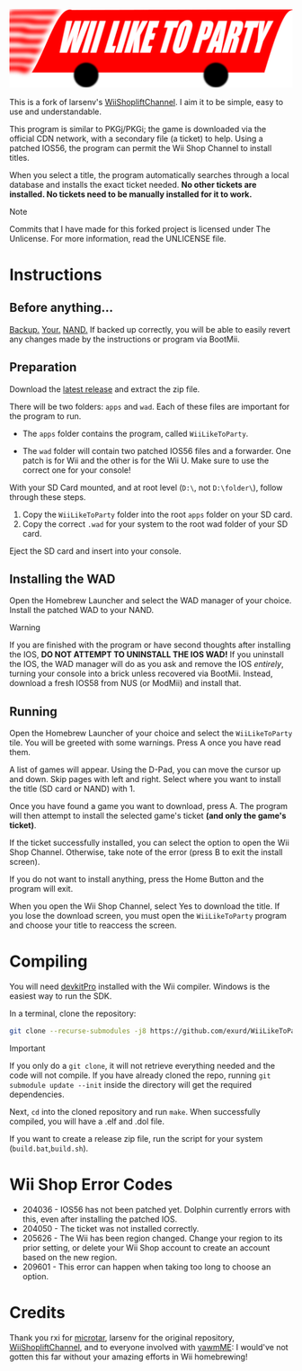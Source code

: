 ![Wii Like To Party](https://github.com/exurd/WiiLikeToParty/blob/main/assets/logo.png)

This is a fork of larsenv's [WiiShopliftChannel](https://github.com/larsenv/WiiShopliftChannel). I aim it to be simple, easy to use and understandable.

This program is similar to PKGj/PKGi; the game is downloaded via the official CDN network, with a secondary file (a ticket) to help. Using a patched IOS56, the program can permit the Wii Shop Channel to install titles.

When you select a title, the program automatically searches through a local database and installs the exact ticket needed. **No other tickets are installed. No tickets need to be manually installed for it to work.**

>[!NOTE]
> Commits that I have made for this forked project is licensed under The Unlicense. For more information, read the UNLICENSE file.

# Instructions

## Before anything...
[Backup.](https://wii.hacks.guide/bootmii.html) [Your.](https://wii.hacks.guide/bootmii.html) [NAND.](https://wii.hacks.guide/bootmii.html) If backed up correctly, you will be able to easily revert any changes made by the instructions or program via BootMii.

## Preparation
Download the [latest release](https://github.com/exurd/WiiLikeToParty/releases) and extract the zip file.

There will be two folders: `apps` and `wad`. Each of these files are important for the program to run.

- The `apps` folder contains the program, called `WiiLikeToParty`.

- The `wad` folder will contain two patched IOS56 files and a forwarder. One patch is for Wii and the other is for the Wii U<!-- (or to nerds vWii)-->. Make sure to use the correct one for your console!

With your SD Card mounted, and at root level (`D:\`, not `D:\folder\`), follow through these steps.

1. Copy the `WiiLikeToParty` folder into the root `apps` folder on your SD card.
2. Copy the correct `.wad` for your system to the root wad folder of your SD card.

Eject the SD card and insert into your console.

## Installing the WAD

Open the Homebrew Launcher and select the WAD manager of your choice. Install the patched WAD to your NAND.

> [!WARNING]
> If you are finished with the program or have second thoughts after installing the IOS, **DO NOT ATTEMPT TO UNINSTALL THE IOS WAD!** If you uninstall the IOS, the WAD manager will do as you ask and remove the IOS *entirely*, turning your console into a brick unless recovered via BootMii. Instead, download a fresh IOS58 from NUS (or ModMii) and install that.

## Running

Open the Homebrew Launcher of your choice and select the `WiiLikeToParty` tile. You will be greeted with some warnings. Press A once you have read them.

A list of games will appear. Using the D-Pad, you can move the cursor up and down. Skip pages with left and right. Select where you want to install the title (SD card or NAND) with 1.

Once you have found a game you want to download, press A. The program will then attempt to install the selected game's ticket **(and only the game's ticket)**.

If the ticket successfully installed, you can select the option to open the Wii Shop Channel. Otherwise, take note of the error (press B to exit the install screen).

If you do not want to install anything, press the Home Button and the program will exit.

When you open the Wii Shop Channel, select Yes to download the title. If you lose the download screen, you must open the `WiiLikeToParty` program and choose your title to reaccess the screen.

# Compiling

You will need [devkitPro](https://devkitpro.org/) installed with the Wii compiler. Windows is the easiest way to run the SDK.

In a terminal, clone the repository:
```sh
git clone --recurse-submodules -j8 https://github.com/exurd/WiiLikeToParty.git
```

> [!IMPORTANT]
> If you only do a `git clone`, it will not retrieve everything needed and the code will not compile. If you have already cloned the repo, running `git submodule update --init` inside the directory will get the required dependencies.

Next, `cd` into the cloned repository and run `make`. When successfully compiled, you will have a .elf and .dol file.

If you want to create a release zip file, run the script for your system (`build.bat`,`build.sh`).


# Wii Shop Error Codes

- 204036 - IOS56 has not been patched yet. Dolphin currently errors with this, even after installing the patched IOS.
- 204050 - The ticket was not installed correctly.
- 205626 - The Wii has been region changed. Change your region to its prior setting, or delete your Wii Shop account to create an account based on the new region.
- 209601 - This error can happen when taking too long to choose an option.

<!-- Some titles are too large for the SD card, which can error out. -->

# Credits
Thank you rxi for [microtar](https://github.com/rxi/microtar), larsenv for the original repository, [WiiShopliftChannel](https://github.com/larsenv/WiiShopliftChannel), and to everyone involved with [yawmME](https://github.com/modmii/YAWM-ModMii-Edition): I would've not gotten this far without your amazing efforts in Wii homebrewing!
